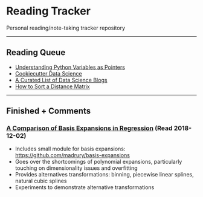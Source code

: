 # Reading Tracker
Personal reading/note-taking tracker repository

___

## Reading Queue

- [Understanding Python Variables as Pointers](http://scottlobdell.me/2013/08/understanding-python-variables-as-pointers/)
- [Cookiecutter Data Science](http://drivendata.github.io/cookiecutter-data-science/)
- [A Curated List of Data Science Blogs](https://github.com/rushter/data-science-blogs)
- [How to Sort a Distance Matrix](https://gmarti.gitlab.io/ml/2017/09/07/how-to-sort-distance-matrix.html)

___

## Finished + Comments

### [A Comparison of Basis Expansions in Regression](http://madrury.github.io/jekyll/update/statistics/2017/08/04/basis-expansions.html) (Read 2018-12-02)

- Includes small module for basis expansions: https://github.com/madrury/basis-expansions
- Goes over the shortcomings of polynomial expansions, particularly touching on dimensionality issues and overfitting
- Provides alternatives transformations: binning, piecewise linear splines, natural cubic splines
- Experiments to demonstrate alternative transformations